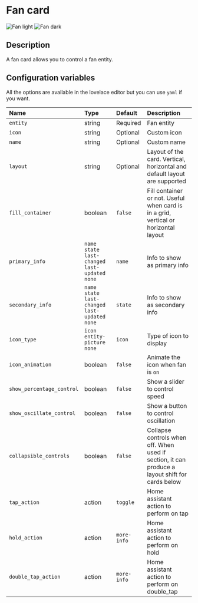 # Fan card

![Fan light](../images/fan-light.png)
![Fan dark](../images/fan-dark.png)

## Description

A fan card allows you to control a fan entity.

## Configuration variables

All the options are available in the lovelace editor but you can use `yaml` if you want.

| Name                      | Type                                                | Default     | Description                                                                                     |
| :------------------------ | :-------------------------------------------------- | :---------- | :---------------------------------------------------------------------------------------------- |
| `entity`                  | string                                              | Required    | Fan entity                                                                                      |
| `icon`                    | string                                              | Optional    | Custom icon                                                                                     |
| `name`                    | string                                              | Optional    | Custom name                                                                                     |
| `layout`                  | string                                              | Optional    | Layout of the card. Vertical, horizontal and default layout are supported                       |
| `fill_container`          | boolean                                             | `false`     | Fill container or not. Useful when card is in a grid, vertical or horizontal layout             |
| `primary_info`            | `name` `state` `last-changed` `last-updated` `none` | `name`      | Info to show as primary info                                                                    |
| `secondary_info`          | `name` `state` `last-changed` `last-updated` `none` | `state`     | Info to show as secondary info                                                                  |
| `icon_type`               | `icon` `entity-picture` `none`                      | `icon`      | Type of icon to display                                                                         |
| `icon_animation`          | boolean                                             | `false`     | Animate the icon when fan is `on`                                                               |
| `show_percentage_control` | boolean                                             | `false`     | Show a slider to control speed                                                                  |
| `show_oscillate_control`  | boolean                                             | `false`     | Show a button to control oscillation                                                            |
| `collapsible_controls`    | boolean                                             | `false`     | Collapse controls when off. When used if section, it can produce a layout shift for cards below |
| `tap_action`              | action                                              | `toggle`    | Home assistant action to perform on tap                                                         |
| `hold_action`             | action                                              | `more-info` | Home assistant action to perform on hold                                                        |
| `double_tap_action`       | action                                              | `more-info` | Home assistant action to perform on double_tap                                                  |
